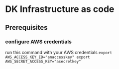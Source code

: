 # DK Infrastructure as code
## Prerequisites
### configure AWS credentials
run this command with your AWS credentials
``export AWS_ACCESS_KEY_ID="anaccesskey"
export AWS_SECRET_ACCESS_KEY="asecretkey"``
